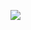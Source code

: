 ![](https://bat.bing.com/action/0?ti=56018282&Ver=2&mid=864de0f4-24db-4e14-a008-b61b92fe5039&sid=201ffde0635411ee902411d77b750559&vid=20202bf0635411ee9ac03f2e618b0b9f&vids=0&msclkid=N&pi=0&lg=en-US&sw=800&sh=600&sc=24&nwd=1&tl=Shortform%20%7C%20Atomic%20Habits&p=https%3A%2F%2Fwww.shortform.com%2Fapp%2Fbook%2Fatomic-habits%2Fexercise-the-path-to-the-moon&r=&lt=576&evt=pageLoad&sv=1&rn=321091)
